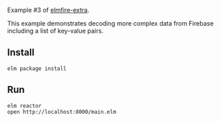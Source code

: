 Example #3 of [elmfire-extra](https://github.com/ThomasWeiser/elmfire-extra).

This example demonstrates decoding more complex data from Firebase including a list of key-value pairs.

## Install

```
elm package install
```

## Run

```
elm reactor
open http://localhost:8000/main.elm
```